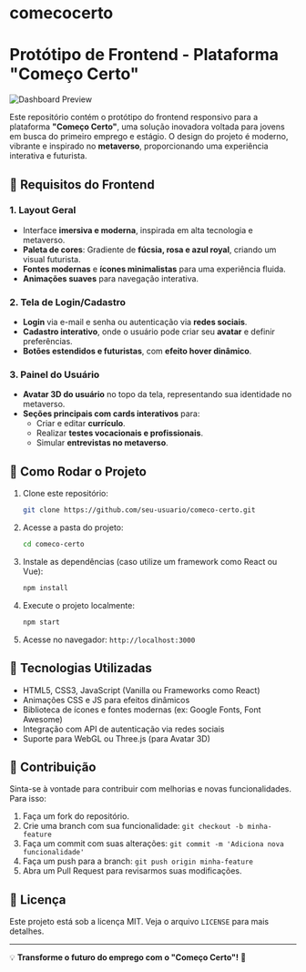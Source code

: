 # comecocerto
# Protótipo de Frontend - Plataforma "Começo Certo"
![Dashboard Preview](https://raw.githubusercontent.com/Stream-studio-bit/comecocerto-readme/main/prototipo-frontend.jpg)

Este repositório contém o protótipo do frontend responsivo para a plataforma **"Começo Certo"**, uma solução inovadora voltada para jovens em busca do primeiro emprego e estágio. O design do projeto é moderno, vibrante e inspirado no **metaverso**, proporcionando uma experiência interativa e futurista.

## 🎨 Requisitos do Frontend

### 1. Layout Geral
- Interface **imersiva e moderna**, inspirada em alta tecnologia e metaverso.
- **Paleta de cores**: Gradiente de **fúcsia, rosa e azul royal**, criando um visual futurista.
- **Fontes modernas** e **ícones minimalistas** para uma experiência fluida.
- **Animações suaves** para navegação interativa.

### 2. Tela de Login/Cadastro
- **Login** via e-mail e senha ou autenticação via **redes sociais**.
- **Cadastro interativo**, onde o usuário pode criar seu **avatar** e definir preferências.
- **Botões estendidos e futuristas**, com **efeito hover dinâmico**.

### 3. Painel do Usuário
- **Avatar 3D do usuário** no topo da tela, representando sua identidade no metaverso.
- **Seções principais com cards interativos** para:
  - Criar e editar **currículo**.
  - Realizar **testes vocacionais e profissionais**.
  - Simular **entrevistas no metaverso**.

## 🚀 Como Rodar o Projeto

1. Clone este repositório:
   ```bash
   git clone https://github.com/seu-usuario/comeco-certo.git
   ```
2. Acesse a pasta do projeto:
   ```bash
   cd comeco-certo
   ```
3. Instale as dependências (caso utilize um framework como React ou Vue):
   ```bash
   npm install
   ```
4. Execute o projeto localmente:
   ```bash
   npm start
   ```
5. Acesse no navegador: `http://localhost:3000`

## 📌 Tecnologias Utilizadas
- HTML5, CSS3, JavaScript (Vanilla ou Frameworks como React)
- Animações CSS e JS para efeitos dinâmicos
- Biblioteca de ícones e fontes modernas (ex: Google Fonts, Font Awesome)
- Integração com API de autenticação via redes sociais
- Suporte para WebGL ou Three.js (para Avatar 3D)

## 📢 Contribuição
Sinta-se à vontade para contribuir com melhorias e novas funcionalidades. Para isso:
1. Faça um fork do repositório.
2. Crie uma branch com sua funcionalidade: `git checkout -b minha-feature`
3. Faça um commit com suas alterações: `git commit -m 'Adiciona nova funcionalidade'`
4. Faça um push para a branch: `git push origin minha-feature`
5. Abra um Pull Request para revisarmos suas modificações.

## 📄 Licença
Este projeto está sob a licença MIT. Veja o arquivo `LICENSE` para mais detalhes.

---

💡 **Transforme o futuro do emprego com o "Começo Certo"!** 🚀

